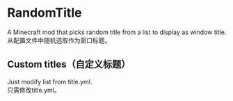 # RandomTitle

A Minecraft mod that picks random title from a list to display as window title.  
从配置文件中随机选取作为窗口标题。

## Custom titles（自定义标题）

Just modify list from title.yml.  
只需修改title.yml。

<!--You need modify package name to lower case-->

